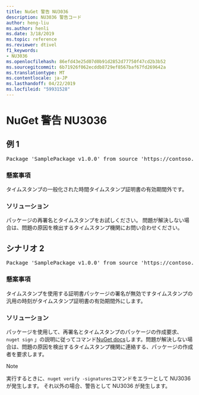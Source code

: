 ```yaml
---
title: NuGet 警告 NU3036
description: NU3036 警告コード
author: heng-liu
ms.author: henli
ms.date: 3/18/2019
ms.topic: reference
ms.reviewer: dtivel
f1_keywords:
- NU3036
ms.openlocfilehash: 86efd43e25d07d0b91d2852d77750f47cd2b3b52
ms.sourcegitcommit: 6b71926f062ecddb8729ef8567baf67fd269642a
ms.translationtype: MT
ms.contentlocale: ja-JP
ms.lasthandoff: 04/22/2019
ms.locfileid: "59931528"
---
```

# <a name="nuget-warning-nu3036"></a>NuGet 警告 NU3036

## <a name="scenario-1"></a>例 1

<pre>Package 'SamplePackage v1.0.0' from source 'https://contoso.com/index.json': The timestamp's generalized time is outside the timestamping certificate's validity period.</pre>

### <a name="issue"></a>懸案事項

タイムスタンプの一般化された時間タイムスタンプ証明書の有効期間外です。


### <a name="solution"></a>ソリューション

パッケージの再署名とタイムスタンプをお試しください。 問題が解決しない場合は、問題の原因を検出するタイムスタンプ機関にお問い合わせください。



## <a name="scenario-2"></a>シナリオ 2

<pre>Package 'SamplePackage v1.0.0' from source 'https://contoso.com/index.json': The primary signature's timestamp's generalized time is outside the timestamping certificate's validity period.</pre>

### <a name="issue"></a>懸案事項

タイムスタンプを使用する証明書パッケージの署名が無効ですタイムスタンプの汎用の時刻がタイムスタンプ証明書の有効期間外にします。


### <a name="solution"></a>ソリューション

パッケージを使用して、再署名とタイムスタンプのパッケージの作成要求、 `nuget sign` 」の説明に従ってコマンド[NuGet docs](https://docs.microsoft.com/en-us/nuget/create-packages/sign-a-package)します。問題が解決しない場合は、問題の原因を検出するタイムスタンプ機関に連絡する、パッケージの作成者を要求します。


> [!Note]
> 実行するときに、`nuget verify -signatures`コマンドをエラーとして NU3036 が発生します。 それ以外の場合、警告として NU3036 が発生します。
